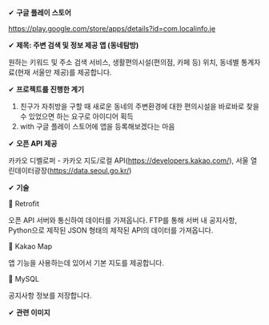 ✔ **구글 플레이 스토어**

https://play.google.com/store/apps/details?id=com.localinfo.je

✔ **제목: 주변 검색 및 정보 제공 앱 (동네탐방)**

원하는 키워드 및 주소 검색 서비스, 생활편의시설(편의점, 카페 등) 위치, 동네별 통계자료(현재 서울만 제공)를 제공합니다.

✔ **프로젝트를 진행한 계기**

1. 친구가 자취방을 구할 때 새로운 동네의 주변환경에 대한 편의시설을 바로바로 찾을 수 있었으면 하는 요구로 아이디어 획득
2. with 구글 플레이 스토어에 앱을 등록해보겠다는 마음

✔ **오픈 API 제공**

카카오 디벨로퍼 - 카카오 지도/로컬 API(https://developers.kakao.com/), 서울 열린데이터광장(https://data.seoul.go.kr/)

✔ **기술**

📌 Retrofit

오픈 API 서버와 통신하여 데이터를 가져옵니다.
FTP를 통해 서버 내 공지사항, Python으로 제작된 JSON 형태의 제작된 API의 데이터를 가져옵니다. 

📌 Kakao Map

앱 기능을 사용하는데 있어서 기본 지도를 제공합니다.

📌 MySQL

공지사항 정보를 저장합니다.


✔ **관련 이미지**

